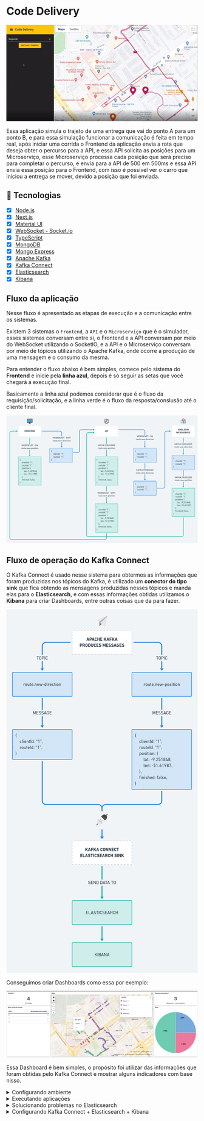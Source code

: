 # Code Delivery

![codedelivery](.github/code-delivery.png)

Essa aplicação simula o trajeto de uma entrega que vai do ponto A para um ponto B, e para essa simulação funcionar a comunicação é feita em tempo real, após iniciar uma corrida o Frontend da aplicação envia a rota que deseja obter o percurso para a API, e essa API solicita as posições para um Microserviço, esse Microserviço processa cada posição que será preciso para completar o percurso, e envia para a API de 500 em 500ms e essa API envia essa posição para o Frontend, com isso é possível ver o carro que iniciou a entrega se mover, devido a posição que foi enviada.

## :rocket: Tecnologias

- [x] [Node.js](https://nodejs.org)
- [x] [Next.js](https://nextjs.org)
- [x] [Material UI](https://mui.com)
- [x] [WebSocket - Socket.io](https://socket.io)
- [x] [TypeScript](https://www.typescriptlang.org)
- [x] [MongoDB](https://mongodb.com)
- [x] [Mongo Express](https://github.com/mongo-express/mongo-express)
- [x] [Apache Kafka](https://kafka.apache.org)
- [x] [Kafka Connect](https://kafka.apache.org/documentation/#connect)
- [x] [Elasticsearch](https://elastic.co)
- [x] [Kibana](https://elastic.co/kibana)

## Fluxo da aplicação

Nesse fluxo é apresentado as etapas de execução e a comunicação entre os sistemas.

Existem 3 sistemas o `Frontend`, a `API` e o `Microserviço` que é o simulador, esses sistemas conversam entre si, o Frontend e a API conversam por meio do WebSocket utilizando o SocketIO, e a API e o Microserviço conversam por meio de tópicos utilizando o Apache Kafka, onde ocorre a produção de uma mensagem e o consumo da mesma.

Para entender o fluxo abaixo é bem simples, comece pelo sistema do **Frontend** e inicie pela **linha azul**, depois é só seguir as setas que você chegará a execução final.

Basicamente a linha azul podemos considerar que é o fluxo da requisição/solicitação, e a linha verde é o fluxo da resposta/conslusão até o cliente final.

![code-delivery-application](.github/code-delivery-application.png)

## Fluxo de operação do Kafka Connect

O Kafka Connect é usado nesse sistema para obtermos as informações que foram produzidas nos tópicos do Kafka, é utilizado um **conector do tipo sink** que fica obtendo as mensagens produzidas nesses tópicos e manda elas para o **Elasticsearch**, e com essas informações obtidas utilizamos o **Kibana** para criar Dashboards, entre outras coisas que da para fazer.

![code-delivery-kafka-connect](.github/code-delivery-kafka-connect.png)

Conseguimos criar Dashboards como essa por exemplo:

![kibana-dashboard](.github/kibana-dashboard.png)

Essa Dashboard é bem simples, o propósito foi utilizar das informações que foram obtidas pelo Kafka Connect e mostrar alguns indicadores com base nisso.

<details>
<summary>Configurando ambiente</summary>

## Configurando ambiente

É necessário efetuar algumas configurações, para quando for iniciar o ambiente ele subir corretamente.

Todas as aplicações estão rodando com a utilização do [Docker](https://docker.com) e [Docker Compose](https://docs.docker.com/compose) então é necessário ter essas ferramentas instaladas em seu sistema.

Um outro ponto importante é que os ambientes estão separados por responsabilidade, por exemplo, tudo que é relacionado ao Apache Kafka e Elasticsearch está dentro de sua respectiva pasta, mas esses ambientes precisam se comunicar entre si, e uma excelente forma de fazer isso é usar o recurso `extra_hosts` do Docker, pois eles não estão dentro de um mesmo arquivo `docker-compose.yaml`, e sim separados.

Os containers necessários estão todos configurados com esse recurso, mas seu sistema precisa ter uma configuração adicional dentro de `/etc/hosts` com o seguinte conteúdo:

```text
127.0.0.1 host.docker.internal
```

Após efetuar essa configuração, reinicie seu sistema.

### API

O arquivo `.env.example` já está preenchido corretamente para o uso, basta copiá-lo:

```bash
$ cd api
$ cp .env.example .env
```

### Frontend

O arquivo `.env.local.example` está quase completo, falta preencher a variável `NEXT_PUBLIC_GOOGLE_API_KEY`

Esse projeto utiliza na parte de mapas o Google Maps, e para utilizar esse mapa é necessário obter uma API Key que precisamos gerar no GCP (Google Cloud Platform).

**1º** Acesse a GPC: https://console.cloud.google.com

**2º** Ative os serviços necessários

Acesse `APIs e serviços` → `Painel` → clique na opção `ATIVAR APIS E SERVIÇOS`

Você deve ativar 2 serviços

- Maps JavaScript API
- Directions API

![gcp-apis-and-services](.github/gcp-apis-and-services.png)

> **OBS:** a API de mapas do Google não é gratuito, você precisa ativar seu teste gratuito, e com isso você ganha US$ 300,00 para gastar com os serviços da plataforma, mas fique tranquilo após acabar os créditos você não será cobrado, os serviços param de funcionar, até você ativar sua conta para uma normal.

**3º** Gerando credenciais

Após ter ativado os 2 serviços no passo anterior, é necessário gerar a API key.

Acesse `APIs e serviços` → `Credenciais` → `+ Criar Credenciais` → `Chave de API`

Pronto, agora basta copiar o valor da chave que foi gerado, e adicionar na variável de ambiente `NEXT_PUBLIC_GOOGLE_API_KEY`:

```bash
$ cd frontend
$ cp .env.local.example .env.local
```
</details>


<details>
<summary>Executando aplicações</summary>

## Executando aplicações

Abaixo segue as instruções para rodar todas as aplicações:

### Apache Kafka

O ambiente do Apache Kafka irá subir o próprio **Apache Kafka** junto com o **Kafka Connect**, **Zookeeper**, **Kafka Topics Generator** e **Control Center**.

```bash
$ cd apache-kafka
$ docker-compose up -d
```

### Elasticsearch

O ambiente do Elasticsearch irá subir o próprio **Elasticsearch** e também o **Kibana**.

```bash
$ cd elastic-stack
$ docker-compose up -d
```

> **OBS:** possivelmente o container do Elasticsearch pode retornar algum erro, verifique a sessão que foi feita nessa documentação exclusivamente para tratar esse problema.

### API

O ambiente da API irá subir o **Node.js** para iniciar o servidor, **MongoDB** e **Mongo Express**.

```bash
$ cd api
$ docker-compose up -d
```

### Frontend

O ambiente do Frontend irá subir o Node.js para iniciar o servidor do Next.js e executar a aplicação.

```bash
$ cd frontend
$ docker-compose up -d
```
</details>


<details>
<summary>Solucionando problemas no Elasticsearch</summary>

## Solucionar problemas no Elasticsearch

Se o container Elasticsearch não iniciar, a primeira coisa que você precisa fazer é examinar os logs:

```bash
$ docker logs es01 -f
```

Se o erro for:

> Caused by: java.nio.file.AccessDeniedException: /usr/share/elasticsearch/data/nodes

Este erro ocorre por falta de permissão na pasta onde o volume do Elasticsearch está concentrado, existem duas formas de resolver, siga as soluções abaixo:

**1º** Alterando as permissões da pasta `es01` que está na sua máquina normal, essa pasta é gerada na tentativa de executar o container Elasticsearch:

```bash
$ sudo chown -R 1000:1000 es01
$ docker start es01
```

**2º** Mudando as permissões da pasta `/usr/share/elasticsearch/data` que está dentro do container do Elasticsearch, mas há um problema, o container não consegue ficar UP por muito tempo então você precisa executar os comandos rapidamente:

```bash
$ docker start es01 && docker exec -it es01 /bin/bash

# Dentro do container execute:
$ cd /
$ chown -R 1000:1000 /usr/share/elasticsearch/data
```

Se o erro for:

> es01 exited with code 78

> bootstrap check failure [1] of [1]: max virtual memory areas vm.max_map_count [65530] is too low, increase to at least [262144]

Executar o comando abaixo em seu sistema normal:

```bash
$ sudo sysctl -w vm.max_map_count=262144
$ docker start es01
```
</details>


<details>
<summary>Configurando Kafka Connect + Elasticsearch + Kibana</summary>

## Configurando Kafka Connect + Elasticsearch + Kibana

Esse procedimento é opcional, mas com ele você será capaz de utilizar o Elasticsearch e Kibana para utilizar os dados recebidos em uma Dashboard que você poderá criar.

Para fazer a integração com o Kafka Connect, precisamos adicionar o conector do Elasticsearch, que já está todo configurado e localizado em `apache-kafka/connectors/elastisearch.properties`, por esse conector ser do tipo `sink` os dados obtidos dos tópicos `route.new-direction` e `route.new-position` vão ser enviados para o Elasticsearch.

### Adicionando conector

**1º** Certifique-se que o ambiente do Apache Kafka e todos os outros estejam rodando.

**2º** Acesse o Controle Center pelo endereço: http://localhost:9021
  - 2.1 - Clique em **controlcenter.cluster**
  - 2.2 - Clique em **Connect**
  - 2.3 - Clique em **connect-default**
  - 2.4 - Clique em **Add connector**
  - 2.5 - Clique em **Upload connector config file** e selecione o connector do Elasticsearch que está em `apache-kafka/connectors/elastisearch.properties`
  - 2.6 - Clique em **Continue**
  - 2.7 - Clique em **Launch**

Se tudo der certo, o conector irá ficar **Running**

### Criando Mappings no Kibana

**1º** Acesse o Kibana pelo endereço: http://localhost:5601
  - 1.1 - Clique em **Explore on my own**

**2º** Expanda o menu lateral, e acesse: `Management` → `Dev Tools`

Cole esse mapping abaixo, para o tópico `route.new-direction` e clique em um botão verde para executar essa requisição:

```yaml
PUT route.new-direction
{
  "mappings": {
    "properties": {
      "clientId": {
        "type": "text",
        "fields": {
          "keyword": {
            "type": "keyword"
          }
        }
      },
      "routeId": {
        "type": "text",
        "fields": {
          "keyword": {
            "type": "keyword"
          }
        }
      },
      "timestamp": {
        "type": "date"
      }
    }  
  }
}
```

Agora faça o mesmo para o tópico `route.new-position` com o mapping abaixo:

```yaml
PUT route.new-position
{
  "mappings": {
    "properties": {
      "clientId": {
        "type": "text",
        "fields": {
          "keyword": {
            "type": "keyword"
          }
        }
      },
      "routeId": {
        "type": "text",
        "fields": {
          "keyword": {
            "type": "keyword"
          }
        }
      },
      "position": {
        "type": "geo_point"
      },
      "finished": {
        "type": "boolean"
      },
      "timestamp": {
        "type": "date"
      }
    }  
  }
}
```

Se retornar o status 200 - OK então a requisição foi efetuada com sucesso.

### Criando Index Patterns

**1º** No Kibana expanda o menu lateral, e acesse: `Management` → `Stack Management`
  - 1.1 - Na sessão do Kibana clique em **Index Patterns**

**2º** Clique em **Create index pattern**

Você precisa criar 2 Index Patterns, um para o tópico **route.new-direction** e outro para **route.new-position**

No campo **Name** coloque o nome do tópico que está criando, e no campo **Timestamp field** selecione **timestamp**

Após isso basta clicar em **Create index pattern**

### Considerações finais

Bom nesse momento você está com tudo configurado corretamente, agora basta explorar os recursos do Kibana, você pode expandir o menu lateral acessar a sessão de `Analytics` → `Discover`, pode também criar visualizações em `Analytics` → `Visualize Library` etc.
</details>
